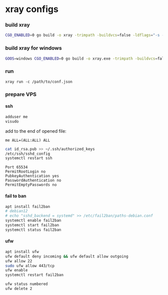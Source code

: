 # xray configs

### build xray
```bash
CGO_ENABLED=0 go build -o xray -trimpath -buildvcs=false -ldflags="-s -w -buildid=" -v ./main
```

### build xray for windows
```bash
GOOS=windows CGO_ENABLED=0 go build -o xray.exe -trimpath -buildvcs=false -ldflags="-s -w -buildid=" -v ./main
```

### run
```
xray run -c /path/to/conf.json
```

### prepare VPS

#### ssh
```bash
adduser me
visudo
```
add to the end of opened file:
```
me ALL=(ALL:ALL) ALL
```

```bash
cat id_rsa.pub >> ~/.ssh/authorized_keys
/etc/ssh/sshd_config
systemctl restart ssh
```
```
Port 65534
PermitRootLogin no
PubkeyAuthentication yes
PasswordAuthentication no
PermitEmptyPasswords no
```

#### fail to ban
```bash
apt install fail2ban
# debian12
# echo "sshd_backend = systemd" >> /etc/fail2ban/paths-debian.conf
systemctl enable fail2ban
systemctl start fail2ban
systemctl status fail2ban
```

#### ufw
```bash
apt install ufw
ufw default deny incoming && ufw default allow outgoing
ufw allow 22
sudo ufw allow 443/tcp
ufw enable
systemctl restart fail2ban
```
```bash
ufw status numbered
ufw delete 2
```
